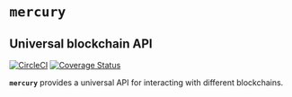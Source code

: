 # `mercury`
## Universal blockchain API

[![CircleCI](https://circleci.com/gh/renproject/mercury.svg?style=shield)](https://circleci.com/gh/renproject/mercury)
[![Coverage Status](https://coveralls.io/repos/github/renproject/mercury/badge.svg?branch=master)](https://coveralls.io/github/renproject/mercury?branch=master)

**`mercury`** provides a universal API for interacting with different blockchains.
